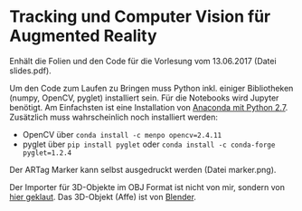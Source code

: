# Tracking und Computer Vision für Augmented Reality

Enhält die Folien und den Code für die Vorlesung vom 13.06.2017 (Datei slides.pdf).

Um den Code zum Laufen zu Bringen muss Python inkl. einiger Bibliotheken (numpy, OpenCV, pyglet) installiert sein. Für die Notebooks wird Jupyter benötigt. Am Einfachsten ist eine Installation von [Anaconda mit Python 2.7](https://www.continuum.io/downloads). Zusätzlich muss wahrscheinlich noch installiert werden:

 * OpenCV über `conda install -c menpo opencv=2.4.11`
 * pyglet über `pip install pyglet` oder `conda install -c conda-forge pyglet=1.2.4`

Der ARTag Marker kann selbst ausgedruckt werden (Datei marker.png).

Der Importer für 3D-Objekte im OBJ Format ist nicht von mir, sondern von [hier geklaut](https://github.com/greenmoss/pyglet_obj_test/blob/master/importers.py). Das 3D-Objekt (Affe) ist von [Blender](https://www.blender.org/).